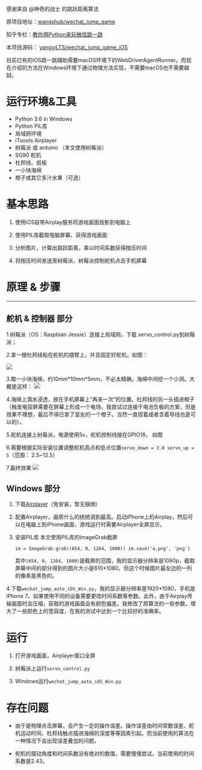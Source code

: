 感谢来自 @神奇的战士 的跳跃距离算法

原项目地址：[wangshub/wechat_jump_game](https://github.com/wangshub/wechat_jump_game "https://github.com/wangshub/wechat_jump_game")

知乎专栏：[教你用Python来玩微信跳一跳](https://zhuanlan.zhihu.com/p/32452473 "教你用Python来玩微信跳一跳")

本项目源码：
[yangyiLTS/wechat_jump_game_iOS](https://github.com/yangyiLTS/wechat_jump_game_iOS)

目前已有的iOS跳一跳辅助需要macOS环境下的WebDriverAgentRunner。而现在介绍的方法在Windows环境下通过物理方法实现，不需要macOS也不需要越狱。


# 运行环境&工具 #


- Python 3.6 in Windows
- Python PIL库
- 局域网环境
- iToools Airplayer
- 树莓派 或 arduino （本文使用树莓派）
- SG90 舵机
- 杜邦线、纸板
- 一小块海绵
- 橙子或其它多汁水果（可选）


# 基本思路 #

1. 使用iOS自带Airplay服务将游戏画面投影到电脑上

2. 使用PIL库截取电脑屏幕，获得游戏画面

3. 分析图片，计算出跳跃距离，乘以时间系数获得按压时间

4. 将按压时间发送至树莓派，树莓派控制舵机点击手机屏幕

# 原理 & 步骤 #

----------

## 舵机 & 控制器 部分 ##

1.树莓派（OS：Raspbian Jessie）连接上局域网，下载 servo_control.py到树莓派；

2.拿一根杜邦线粘在舵机的摆臂上，并且固定好舵机。如图：

![](https://github.com/yangyiLTS/wechat_jump_game_iOS/raw/master/data/servo.jpg)

3.取一小块海绵，约10mm\*10mm\*5mm，不必太精确。海绵中间挖一个小洞。大概是这样：
![](https://github.com/yangyiLTS/wechat_jump_game_iOS/raw/master/data/sponge.png)

4.海绵上滴水浸透，放在手机屏幕上“再来一次”的位置。杜邦线的另一头插进橙子（触发电容屏需要在屏幕上形成一个电场，我尝试过连接干电池负极的方案，但是效果不理想，最后不得已拿了室友的一个橙子。当然一直捏着或者含着导线也是可以的）。

5.舵机连接上树莓派，电源使用5v，舵机控制线接在GPIO18，
如图

6.需要根据实际安装位置调整舵机高点和低点位置`servo_down = 3.8
servo_up = 5`（范围： 2.5~12.5）

7.最终效果
![](https://github.com/yangyiLTS/wechat_jump_game_iOS/raw/master/data/final.png)

## Windows 部分 ##
1. 下载[Airplayer](https://pro.itools.cn/airplayer "Airplayer")（免安装，暂无捆绑)

2. 配置Airplayer，画质什么的统统调到最高。启动iPhone上的Airplay，然后可以在电脑上到iPhone画面，游戏运行时需要Airplayer全屏显示。
	
3. 安装PIL库
	本文使用PIL库的ImageGrab截屏
	
	`im = ImageGrab.grab((654, 0, 1264, 1080))
     im.save('a.png', 'png')`

	其中`(654, 0, 1264, 1080)`是截屏的范围，我的显示器分辨率是1080p，截取屏幕中间的部分得到的图片大小是610*1080，但这个时候图片最左边的一列的像素是黑色的。

4.下载`wechat_jump_auto_iOS_Win.py`，我的显示器分辨率是1920*1080，手机是iPhone 7。如果使用不同的设备需要更改时间系数等参数。此外，由于Airplay传输画面时会压缩，获取的游戏画面会有颜色偏差。我修改了原算法的一些参数，增大了一些颜色上的宽容度，在我的测试中达到一个比较好的准确率。

# 运行 #

1. 打开游戏画面，Airplayer窗口全屏

2. 树莓派上运行`servo_control.py`

3. Windows运行`wechat_jump_auto_iOS_Win.py`


# 存在问题 #

- 由于是物理点击屏幕，会产生一定的操作误差。操作误差由时间常数误差、舵机运动时间、杜邦线触点插进海绵的深度等等因素引起。而当前使用的算法在一种情况下会出现误差叠加的问题。

- 舵机的摆动角度和时间系数没有绝对的数值，需要慢慢尝试，当前使用的时间系数是2.43。
